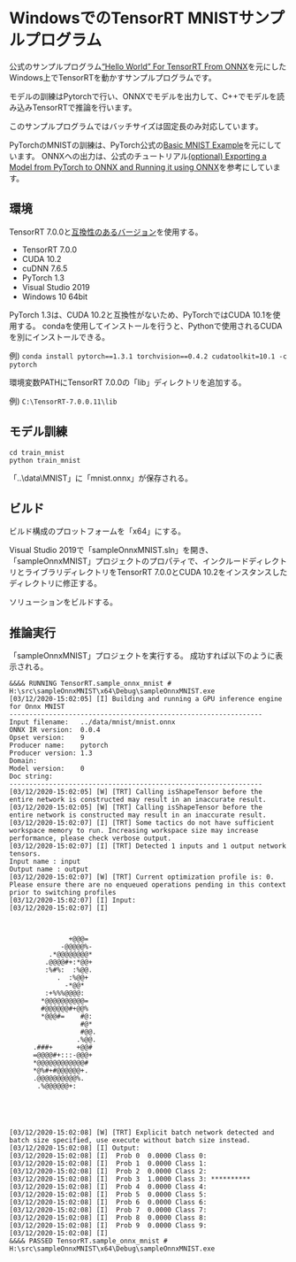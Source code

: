 # WindowsでのTensorRT MNISTサンプルプログラム

公式のサンプルプログラム[“Hello World” For TensorRT From ONNX](https://github.com/NVIDIA/TensorRT/tree/release/6.0/samples/opensource/sampleOnnxMNIST)を元にしたWindows上でTensorRTを動かすサンプルプログラムです。

モデルの訓練はPytorchで行い、ONNXでモデルを出力して、C++でモデルを読み込みTensorRTで推論を行います。

このサンプルプログラムではバッチサイズは固定長のみ対応しています。

PyTorchのMNISTの訓練は、PyTorch公式の[Basic MNIST Example](https://github.com/pytorch/examples/tree/master/mnist)を元にしています。
ONNXへの出力は、公式のチュートリアル[(optional) Exporting a Model from PyTorch to ONNX and Running it using ONNX](https://pytorch.org/tutorials/advanced/super_resolution_with_onnxruntime.html)を参考にしています。

## 環境
TensorRT 7.0.0と[互換性のあるバージョン](https://docs.nvidia.com/deeplearning/sdk/tensorrt-archived/tensorrt-700/tensorrt-release-notes/tensorrt-7.html#rel_7-0-0)を使用する。

- TensorRT 7.0.0
- CUDA 10.2
- cuDNN 7.6.5
- PyTorch 1.3
- Visual Studio 2019
- Windows 10 64bit

PyTorch 1.3は、CUDA 10.2と互換性がないため、PyTorchではCUDA 10.1を使用する。
condaを使用してインストールを行うと、Pythonで使用されるCUDAを別にインストールできる。

例)
`conda install pytorch==1.3.1 torchvision==0.4.2 cudatoolkit=10.1 -c pytorch`

環境変数PATHにTensorRT 7.0.0の「lib」ディレクトリを追加する。

例)
`C:\TensorRT-7.0.0.11\lib`

## モデル訓練

```
cd train_mnist
python train_mnist
```

「..\data\MNIST」に「mnist.onnx」が保存される。

## ビルド
ビルド構成のプロットフォームを「x64」にする。

Visual Studio 2019で「sampleOnnxMNIST.sln」を開き、「sampleOnnxMNIST」プロジェクトのプロパティで、インクルードディレクトリとライブラリディレクトリをTensorRT 7.0.0とCUDA 10.2をインスタンスしたディレクトリに修正する。

ソリューションをビルドする。

## 推論実行
「sampleOnnxMNIST」プロジェクトを実行する。
成功すれば以下のように表示される。

```
&&&& RUNNING TensorRT.sample_onnx_mnist # H:\src\sampleOnnxMNIST\x64\Debug\sampleOnnxMNIST.exe
[03/12/2020-15:02:05] [I] Building and running a GPU inference engine for Onnx MNIST
----------------------------------------------------------------
Input filename:   ../data/mnist/mnist.onnx
ONNX IR version:  0.0.4
Opset version:    9
Producer name:    pytorch
Producer version: 1.3
Domain:
Model version:    0
Doc string:
----------------------------------------------------------------
[03/12/2020-15:02:05] [W] [TRT] Calling isShapeTensor before the entire network is constructed may result in an inaccurate result.
[03/12/2020-15:02:05] [W] [TRT] Calling isShapeTensor before the entire network is constructed may result in an inaccurate result.
[03/12/2020-15:02:07] [I] [TRT] Some tactics do not have sufficient workspace memory to run. Increasing workspace size may increase performance, please check verbose output.
[03/12/2020-15:02:07] [I] [TRT] Detected 1 inputs and 1 output network tensors.
Input name : input
Output name : output
[03/12/2020-15:02:07] [W] [TRT] Current optimization profile is: 0. Please ensure there are no enqueued operations pending in this context prior to switching profiles
[03/12/2020-15:02:07] [I] Input:
[03/12/2020-15:02:07] [I]



               +@@@=
             -@@@@@%-
          .*@@@@@@@@*
         .@@@@#+:*@@+
         :%#%:  :%@@.
            .  :%@@+
              -*@@*
         :+%%%@@@@:
        *@@@@@@@@@@=
        #@@@@@@#+@@%
        *@@@#=    #@:
                  #@*
                  #@@.
                 .%@@.
      .###+      +@@#
      =@@@@#+:::-@@@+
      *@@@@@@@@@@@@#
      *@%#+#@@@@@@+.
      .@@@@@@@@@@%.
       .%@@@@@@+:





[03/12/2020-15:02:08] [W] [TRT] Explicit batch network detected and batch size specified, use execute without batch size instead.
[03/12/2020-15:02:08] [I] Output:
[03/12/2020-15:02:08] [I]  Prob 0  0.0000 Class 0:
[03/12/2020-15:02:08] [I]  Prob 1  0.0000 Class 1:
[03/12/2020-15:02:08] [I]  Prob 2  0.0000 Class 2:
[03/12/2020-15:02:08] [I]  Prob 3  1.0000 Class 3: **********
[03/12/2020-15:02:08] [I]  Prob 4  0.0000 Class 4:
[03/12/2020-15:02:08] [I]  Prob 5  0.0000 Class 5:
[03/12/2020-15:02:08] [I]  Prob 6  0.0000 Class 6:
[03/12/2020-15:02:08] [I]  Prob 7  0.0000 Class 7:
[03/12/2020-15:02:08] [I]  Prob 8  0.0000 Class 8:
[03/12/2020-15:02:08] [I]  Prob 9  0.0000 Class 9:
[03/12/2020-15:02:08] [I]
&&&& PASSED TensorRT.sample_onnx_mnist # H:\src\sampleOnnxMNIST\x64\Debug\sampleOnnxMNIST.exe
```